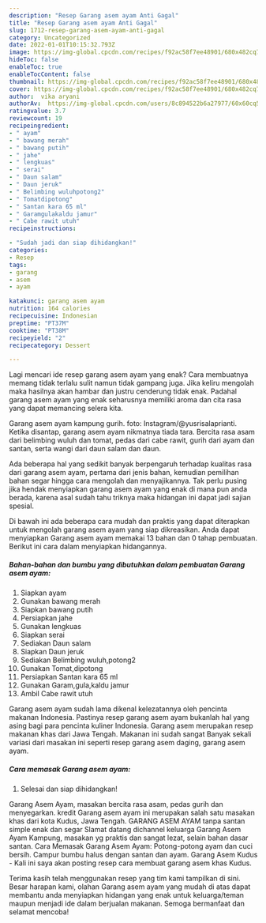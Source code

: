 ```yaml
---
description: "Resep Garang asem ayam Anti Gagal"
title: "Resep Garang asem ayam Anti Gagal"
slug: 1712-resep-garang-asem-ayam-anti-gagal
category: Uncategorized
date: 2022-01-01T10:15:32.793Z
image: https://img-global.cpcdn.com/recipes/f92ac58f7ee48901/680x482cq70/garang-asem-ayam-foto-resep-utama.jpg
hideToc: false
enableToc: true
enableTocContent: false
thumbnail: https://img-global.cpcdn.com/recipes/f92ac58f7ee48901/680x482cq70/garang-asem-ayam-foto-resep-utama.jpg
cover: https://img-global.cpcdn.com/recipes/f92ac58f7ee48901/680x482cq70/garang-asem-ayam-foto-resep-utama.jpg
author:  vika aryani
authorAv:  https://img-global.cpcdn.com/users/8c894522b6a27977/60x60cq50/avatar.jpg
ratingvalue: 3.7
reviewcount: 19
recipeingredient:
- " ayam"
- " bawang merah"
- " bawang putih"
- " jahe"
- " lengkuas"
- " serai"
- " Daun salam"
- " Daun jeruk"
- " Belimbing wuluhpotong2"
- " Tomatdipotong"
- " Santan kara 65 ml"
- " Garamgulakaldu jamur"
- " Cabe rawit utuh"
recipeinstructions:

- "Sudah jadi dan siap dihidangkan!"
categories:
- Resep
tags:
- garang
- asem
- ayam

katakunci: garang asem ayam 
nutrition: 164 calories
recipecuisine: Indonesian
preptime: "PT37M"
cooktime: "PT38M"
recipeyield: "2"
recipecategory: Dessert

---
```



Lagi mencari ide resep garang asem ayam yang enak? Cara membuatnya memang tidak terlalu sulit namun tidak gampang juga. Jika keliru mengolah maka hasilnya akan hambar dan justru cenderung tidak enak. Padahal garang asem ayam yang enak seharusnya memiliki aroma dan cita rasa yang dapat memancing selera kita.


Garang asem ayam kampung gurih. foto: Instagram/@yusrisalaprianti. Ketika disantap, garang asem ayam nikmatnya tiada tara. Bercita rasa asam dari belimbing wuluh dan tomat, pedas dari cabe rawit, gurih dari ayam dan santan, serta wangi dari daun salam dan daun.

Ada beberapa hal yang sedikit banyak berpengaruh terhadap kualitas rasa dari garang asem ayam, pertama dari jenis bahan, kemudian pemilihan bahan segar hingga cara mengolah dan menyajikannya. Tak perlu pusing jika hendak menyiapkan garang asem ayam yang enak di mana pun anda berada, karena asal sudah tahu triknya maka hidangan ini dapat jadi sajian spesial.


Di bawah ini ada beberapa cara mudah dan praktis yang dapat diterapkan untuk mengolah garang asem ayam yang siap dikreasikan. Anda dapat menyiapkan Garang asem ayam memakai 13 bahan dan 0 tahap pembuatan. Berikut ini cara dalam menyiapkan hidangannya.

<!--inarticleads1-->

##### Bahan-bahan dan bumbu yang dibutuhkan dalam pembuatan Garang asem ayam:

1. Siapkan  ayam
1. Gunakan  bawang merah
1. Siapkan  bawang putih
1. Persiapkan  jahe
1. Gunakan  lengkuas
1. Siapkan  serai
1. Sediakan  Daun salam
1. Siapkan  Daun jeruk
1. Sediakan  Belimbing wuluh,potong2
1. Gunakan  Tomat,dipotong
1. Persiapkan  Santan kara 65 ml
1. Gunakan  Garam,gula,kaldu jamur
1. Ambil  Cabe rawit utuh


Garang asem ayam sudah lama dikenal kelezatannya oleh pencinta makanan Indonesia. Pastinya resep garang asem ayam bukanlah hal yang asing bagi para pencinta kuliner Indonesia. Garang asem merupakan resep makanan khas dari Jawa Tengah. Makanan ini sudah sangat Banyak sekali variasi dari masakan ini seperti resep garang asem daging, garang asem ayam. 

<!--inarticleads2-->

##### Cara memasak Garang asem ayam:


1. Selesai dan siap dihidangkan!

Garang Asem Ayam, masakan bercita rasa asam, pedas gurih dan menyegarkan. kredit Garang asem ayam ini merupakan salah satu masakan khas dari kota Kudus, Jawa Tengah. GARANG ASEM AYAM tanpa santan simple enak dan segar Slamat datang dichannel keluarga Garang Asem Ayam Kampung, masakan yg praktis dan sangat lezat, selain bahan dasar santan. Cara Memasak Garang Asem Ayam: Potong-potong ayam dan cuci bersih. Campur bumbu halus dengan santan dan ayam. Garang Asem Kudus - Kali ini saya akan posting resep cara membuat garang asem khas Kudus. 

Terima kasih telah menggunakan resep yang tim kami tampilkan di sini. Besar harapan kami, olahan Garang asem ayam yang mudah di atas dapat membantu anda menyiapkan hidangan yang enak untuk keluarga/teman maupun menjadi ide dalam berjualan makanan. Semoga bermanfaat dan selamat mencoba!
